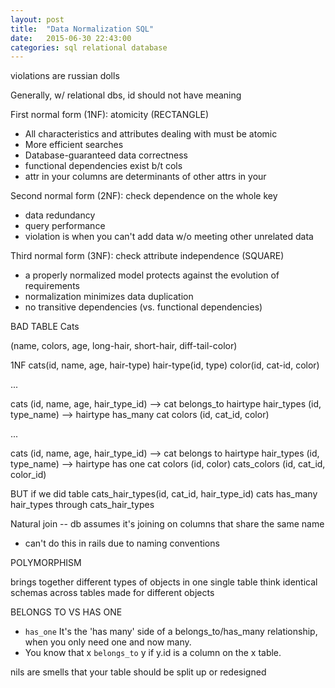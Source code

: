 ```yaml
---
layout: post
title:  "Data Normalization SQL"
date:   2015-06-30 22:43:00
categories: sql relational database
---
```


violations are russian dolls

Generally, w/ relational dbs, id should not have meaning

First normal form (1NF):  atomicity (RECTANGLE)
* All characteristics and attributes dealing with must be atomic
* More efficient searches
* Database-guaranteed data correctness
* functional dependencies exist b/t cols
* attr in your columns are determinants of other attrs in your 

Second normal form (2NF):  check dependence on the whole key
* data redundancy
* query performance
* violation is when you can't add data w/o meeting other unrelated data

Third normal form (3NF):  check attribute independence (SQUARE)
* a properly normalized model protects against the evolution of requirements
* normalization minimizes data duplication
* no transitive dependencies (vs. functional dependencies)

BAD TABLE
Cats

(name, colors, age, long-hair, short-hair, diff-tail-color)

1NF
cats(id, name, age, hair-type)
hair-type(id, type)
color(id, cat-id, color)

...

cats (id, name, age, hair_type_id) --> cat belongs_to hairtype
hair_types (id, type_name) --> hairtype has_many cat
colors (id, cat_id, color)

...

cats (id, name, age, hair_type_id) --> cat belongs to hairtype
hair_types (id, type_name) --> hairtype has one cat
colors (id, color)
cats_colors (id, cat_id, color_id)


BUT if we did table cats_hair_types(id, cat_id, hair_type_id)
cats has_many hair_types through cats_hair_types

Natural join -- db assumes it's joining on columns that share the same name
- can't do this in rails due to naming conventions

POLYMORPHISM

brings together different types of objects in one single table
think identical schemas across tables made for different objects


BELONGS TO VS HAS ONE
* `has_one` It's the 'has many' side of a belongs_to/has_many relationship, when you only need one and now many.
* You know that x `belongs_to` y if y.id is a column on the x table. 

nils are smells that your table should be split up or redesigned

